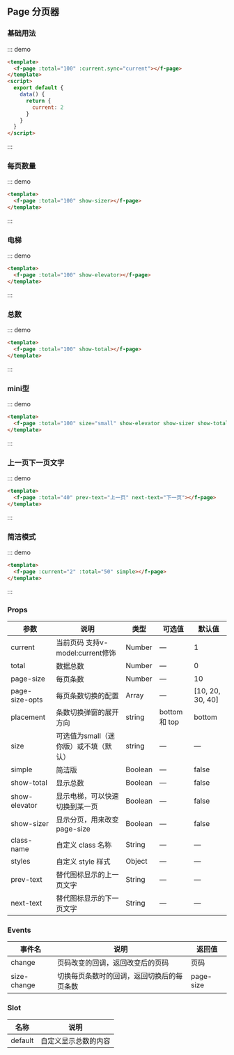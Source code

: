 ## Page 分页器

### 基础用法

::: demo

```html
<template>
  <f-page :total="100" :current.sync="current"></f-page>
</template>
<script>
  export default {
    data() {
      return {
        current: 2
      }
    }
  }
</script>
```

:::

### 每页数量

::: demo

```html
<template>
  <f-page :total="100" show-sizer></f-page>
</template>
```

:::

### 电梯

::: demo

```html
<template>
  <f-page :total="100" show-elevator></f-page>
</template>
```

:::

### 总数

::: demo

```html
<template>
  <f-page :total="100" show-total></f-page>
</template>
```

:::

### mini型

::: demo

```html
<template>
  <f-page :total="100" size="small" show-elevator show-sizer show-total></f-page>
</template>
```

:::

### 上一页下一页文字

::: demo

```html
<template>
  <f-page :total="40" prev-text="上一页" next-text="下一页"></f-page>
</template>
```

:::

### 简洁模式

::: demo

```html
<template>
  <f-page :current="2" :total="50" simple></f-page>
</template>
```

:::

### Props

| 参数      | 说明    | 类型      | 可选值       | 默认值   |
|---------- |-------- |---------- |-------------  |-------- |
| current     |  当前页码 支持v-model:current修饰  |  Number      |  —   |  1   |
| total     |  数据总数  |  Number      |  —   |  0   |
| page-size  |  每页条数  |  Number      |  —   |  10   |
| page-size-opts  |  每页条数切换的配置  |  Array      |  —   |  [10, 20, 30, 40]   |
| placement  |  条数切换弹窗的展开方向  |  string      | bottom 和 top  |  bottom |
| size  |  可选值为small（迷你版）或不填（默认）  |  string      | —   | —  |
| simple  | 简洁版 |  Boolean      | —   |  false  |
| show-total  | 显示总数 |  Boolean      | —   |  false  |
| show-elevator  | 显示电梯，可以快速切换到某一页 |  Boolean      | —   |  false  |
| show-sizer | 显示分页，用来改变page-size |  Boolean      | —   |  false  |
| class-name | 自定义 class 名称 |  String      | —   |  —  |
| styles | 自定义 style 样式 |  Object      | —   |  —  |
| prev-text | 替代图标显示的上一页文字 |  String      | —   |  —  |
| next-text | 替代图标显示的下一页文字 |  String      | —   |  —  |

### Events

| 事件名      | 说明    | 返回值      |
|---------- |-------- |---------- |
| change   | 页码改变的回调，返回改变后的页码   | 页码  |
| size-change   | 切换每页条数时的回调，返回切换后的每页条数   | page-size  |

### Slot

| 名称      | 说明    |
|---------- |-------- |
| default     | 自定义显示总数的内容   |
